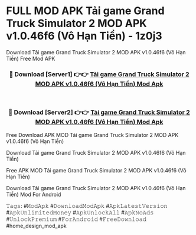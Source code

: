 # FULL MOD APK Tải game Grand Truck Simulator 2 MOD APK v1.0.46f6 (Vô Hạn Tiền) - 1z0j3
Download Tải game Grand Truck Simulator 2 MOD APK v1.0.46f6 (Vô Hạn Tiền) Free Mod APK

<div align="center">
<h3>🔴 Download [Server1] 👉👉 <a href="https://apk-comot.site?title=Tải_game_Grand_Truck_Simulator_2_MOD_APK_v1.0.46f6_(Vô_Hạn_Tiền)">Tải game Grand Truck Simulator 2 MOD APK v1.0.46f6 (Vô Hạn Tiền) Mod Apk</a></h3><br>

<h3>🔴 Download [Server2] 👉👉 <a href="https://apk-comot.site?title=Tải_game_Grand_Truck_Simulator_2_MOD_APK_v1.0.46f6_(Vô_Hạn_Tiền)">Tải game Grand Truck Simulator 2 MOD APK v1.0.46f6 (Vô Hạn Tiền) Mod Apk</a></h3>
</div>


Free Download APK MOD Tải game Grand Truck Simulator 2 MOD APK v1.0.46f6 (Vô Hạn Tiền)

Download Tải game Grand Truck Simulator 2 MOD APK v1.0.46f6 (Vô Hạn Tiền) 

Free APK MOD Tải game Grand Truck Simulator 2 MOD APK v1.0.46f6 (Vô Hạn Tiền) 

Download Tải game Grand Truck Simulator 2 MOD APK v1.0.46f6 (Vô Hạn Tiền) Mod For Android

𝚃𝚊𝚐𝚜: #𝙼𝚘𝚍𝙰𝚙𝚔 #𝙳𝚘𝚠𝚗𝚕𝚘𝚊𝚍𝙼𝚘𝚍𝙰𝚙𝚔 #𝙰𝚙𝚔𝙻𝚊𝚝𝚎𝚜𝚝𝚅𝚎𝚛𝚜𝚒𝚘𝚗 #𝙰𝚙𝚔𝚄𝚗𝚕𝚒𝚖𝚒𝚝𝚎𝚍𝙼𝚘𝚗𝚎𝚢 #𝙰𝚙𝚔𝚄𝚗𝚕𝚘𝚌𝚔𝙰𝚕𝚕 #𝙰𝚙𝚔𝙽𝚘𝙰𝚍𝚜 #𝚄𝚗𝚕𝚘𝚌𝚔𝙿𝚛𝚎𝚖𝚒𝚞𝚖 #𝙵𝚘𝚛𝙰𝚗𝚍𝚛𝚘𝚒𝚍 #𝙵𝚛𝚎𝚎𝙳𝚘𝚠𝚗𝚕𝚘𝚊𝚍 #home_design_mod_apk